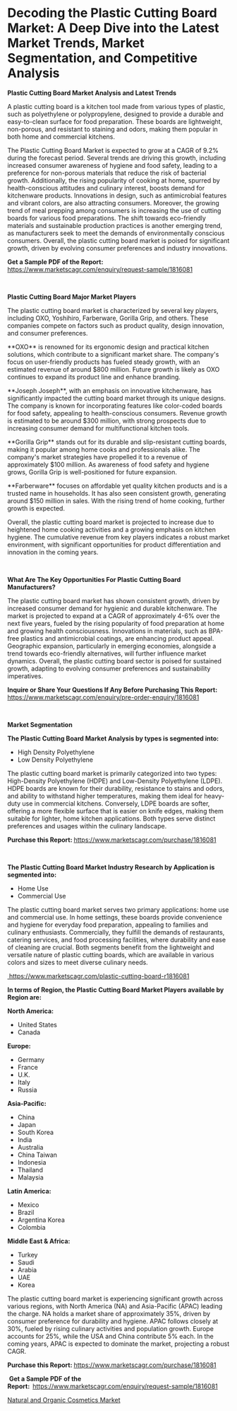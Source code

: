<p><h1>Decoding the Plastic Cutting Board Market: A Deep Dive into the Latest Market Trends, Market Segmentation, and Competitive Analysis</h1></p><p><strong>Plastic Cutting Board Market Analysis and Latest Trends</strong></p>
<p><p>A plastic cutting board is a kitchen tool made from various types of plastic, such as polyethylene or polypropylene, designed to provide a durable and easy-to-clean surface for food preparation. These boards are lightweight, non-porous, and resistant to staining and odors, making them popular in both home and commercial kitchens.</p><p>The Plastic Cutting Board Market is expected to grow at a CAGR of 9.2% during the forecast period. Several trends are driving this growth, including increased consumer awareness of hygiene and food safety, leading to a preference for non-porous materials that reduce the risk of bacterial growth. Additionally, the rising popularity of cooking at home, spurred by health-conscious attitudes and culinary interest, boosts demand for kitchenware products. Innovations in design, such as antimicrobial features and vibrant colors, are also attracting consumers. Moreover, the growing trend of meal prepping among consumers is increasing the use of cutting boards for various food preparations. The shift towards eco-friendly materials and sustainable production practices is another emerging trend, as manufacturers seek to meet the demands of environmentally conscious consumers. Overall, the plastic cutting board market is poised for significant growth, driven by evolving consumer preferences and industry innovations.</p></p>
<p><strong>Get a Sample PDF of the Report:&nbsp;</strong> <a href="https://www.marketscagr.com/enquiry/request-sample/1816081?utm_campaign=2202&utm_medium=2&utm_source=Github&utm_content=ia&utm_term=07022025&utm_id=plastic-cutting-board">https://www.marketscagr.com/enquiry/request-sample/1816081</a></p>
<p>&nbsp;</p>
<p><strong>Plastic Cutting Board Major Market Players</strong></p>
<p><p>The plastic cutting board market is characterized by several key players, including OXO, Yoshihiro, Farberware, Gorilla Grip, and others. These companies compete on factors such as product quality, design innovation, and consumer preferences.</p><p>**OXO** is renowned for its ergonomic design and practical kitchen solutions, which contribute to a significant market share. The company's focus on user-friendly products has fueled steady growth, with an estimated revenue of around $800 million. Future growth is likely as OXO continues to expand its product line and enhance branding.</p><p>**Joseph Joseph**, with an emphasis on innovative kitchenware, has significantly impacted the cutting board market through its unique designs. The company is known for incorporating features like color-coded boards for food safety, appealing to health-conscious consumers. Revenue growth is estimated to be around $300 million, with strong prospects due to increasing consumer demand for multifunctional kitchen tools.</p><p>**Gorilla Grip** stands out for its durable and slip-resistant cutting boards, making it popular among home cooks and professionals alike. The company's market strategies have propelled it to a revenue of approximately $100 million. As awareness of food safety and hygiene grows, Gorilla Grip is well-positioned for future expansion.</p><p>**Farberware** focuses on affordable yet quality kitchen products and is a trusted name in households. It has also seen consistent growth, generating around $150 million in sales. With the rising trend of home cooking, further growth is expected.</p><p>Overall, the plastic cutting board market is projected to increase due to heightened home cooking activities and a growing emphasis on kitchen hygiene. The cumulative revenue from key players indicates a robust market environment, with significant opportunities for product differentiation and innovation in the coming years.</p></p>
<p>&nbsp;</p>
<p><strong>What Are The Key Opportunities For Plastic Cutting Board Manufacturers?</strong></p>
<p><p>The plastic cutting board market has shown consistent growth, driven by increased consumer demand for hygienic and durable kitchenware. The market is projected to expand at a CAGR of approximately 4-6% over the next five years, fueled by the rising popularity of food preparation at home and growing health consciousness. Innovations in materials, such as BPA-free plastics and antimicrobial coatings, are enhancing product appeal. Geographic expansion, particularly in emerging economies, alongside a trend towards eco-friendly alternatives, will further influence market dynamics. Overall, the plastic cutting board sector is poised for sustained growth, adapting to evolving consumer preferences and sustainability imperatives.</p></p>
<p><strong>Inquire or Share Your Questions If Any Before Purchasing This Report:</strong> <a href="https://www.marketscagr.com/enquiry/pre-order-enquiry/1816081?utm_campaign=2202&utm_medium=2&utm_source=Github&utm_content=ia&utm_term=07022025&utm_id=plastic-cutting-board">https://www.marketscagr.com/enquiry/pre-order-enquiry/1816081</a></p>
<p>&nbsp;</p>
<p><strong>Market Segmentation</strong></p>
<p><strong>The Plastic Cutting Board Market Analysis by types is segmented into:</strong></p>
<p><ul><li>High Density Polyethylene</li><li>Low Density Polyethylene</li></ul></p>
<p><p>The plastic cutting board market is primarily categorized into two types: High-Density Polyethylene (HDPE) and Low-Density Polyethylene (LDPE). HDPE boards are known for their durability, resistance to stains and odors, and ability to withstand higher temperatures, making them ideal for heavy-duty use in commercial kitchens. Conversely, LDPE boards are softer, offering a more flexible surface that is easier on knife edges, making them suitable for lighter, home kitchen applications. Both types serve distinct preferences and usages within the culinary landscape.</p></p>
<p><strong>Purchase this Report:&nbsp;</strong><a href="https://www.marketscagr.com/purchase/1816081?utm_campaign=2202&utm_medium=2&utm_source=Github&utm_content=ia&utm_term=07022025&utm_id=plastic-cutting-board">https://www.marketscagr.com/purchase/1816081</a></p>
<p>&nbsp;</p>
<p><strong>The Plastic Cutting Board Market Industry Research by Application is segmented into:</strong></p>
<p><ul><li>Home Use</li><li>Commercial Use</li></ul></p>
<p><p>The plastic cutting board market serves two primary applications: home use and commercial use. In home settings, these boards provide convenience and hygiene for everyday food preparation, appealing to families and culinary enthusiasts. Commercially, they fulfill the demands of restaurants, catering services, and food processing facilities, where durability and ease of cleaning are crucial. Both segments benefit from the lightweight and versatile nature of plastic cutting boards, which are available in various colors and sizes to meet diverse culinary needs.</p></p>
<p><a href="https://www.marketscagr.com/plastic-cutting-board-r1816081?utm_campaign=2202&utm_medium=2&utm_source=Github&utm_content=ia&utm_term=07022025&utm_id=plastic-cutting-board">&nbsp;https://www.marketscagr.com/plastic-cutting-board-r1816081</a></p>
<p><strong>In terms of Region, the Plastic Cutting Board Market Players available by Region are:</strong></p>
<p>
    <p> <strong> North America: </strong>
        <ul>
            <li>United States</li>
            <li>Canada</li>
        </ul>
        </p> 
    <p> <strong> Europe: </strong>
        <ul>
            <li>Germany</li>
            <li>France</li>
            <li>U.K.</li>
            <li>Italy</li>
            <li>Russia</li>
        </ul>
        </p> 
    <p> <strong> Asia-Pacific: </strong>
        <ul>
            <li>China</li>
            <li>Japan</li>
            <li>South Korea</li>
            <li>India</li>
            <li>Australia</li>
            <li>China Taiwan</li>
            <li>Indonesia</li>
            <li>Thailand</li>
            <li>Malaysia</li>
        </ul>
        </p> 
    <p> <strong> Latin America: </strong>
        <ul>
            <li>Mexico</li>
            <li>Brazil</li>
            <li>Argentina Korea</li>
            <li>Colombia</li>
        </ul>
        </p> 
    <p> <strong> Middle East & Africa: </strong>
        <ul>
            <li>Turkey</li>
            <li>Saudi</li>
            <li>Arabia</li>
            <li>UAE</li>
            <li>Korea</li>
        </ul>
    </p>
    </p>
<p><p>The plastic cutting board market is experiencing significant growth across various regions, with North America (NA) and Asia-Pacific (APAC) leading the charge. NA holds a market share of approximately 35%, driven by consumer preference for durability and hygiene. APAC follows closely at 30%, fueled by rising culinary activities and population growth. Europe accounts for 25%, while the USA and China contribute 5% each. In the coming years, APAC is expected to dominate the market, projecting a robust CAGR.</p></p>
<p><strong>Purchase this Report: </strong><a href="https://www.marketscagr.com/purchase/1816081?utm_campaign=2202&utm_medium=2&utm_source=Github&utm_content=ia&utm_term=07022025&utm_id=plastic-cutting-board">https://www.marketscagr.com/purchase/1816081</a></p>
<p>&nbsp;<strong>Get a Sample PDF of the Report:&nbsp;&nbsp;</strong><a href="https://www.marketscagr.com/enquiry/request-sample/1816081?utm_campaign=2202&utm_medium=2&utm_source=Github&utm_content=ia&utm_term=07022025&utm_id=plastic-cutting-board">https://www.marketscagr.com/enquiry/request-sample/1816081</a></p>
<p><strong></strong></p>
<p><p><a href="https://github.com/hammelximalschid/Market-Research-Report-List-1/blob/main/natural-and-organic-cosmetics-market.md?utm_campaign=2202&utm_medium=2&utm_source=Github&utm_content=ia&utm_term=07022025&utm_id=plastic-cutting-board">Natural and Organic Cosmetics Market</a></p></p>